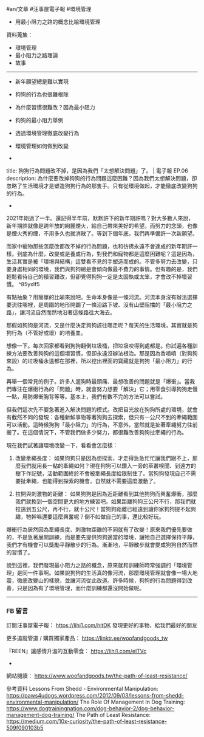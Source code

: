 #an/文章 #汪事屋電子報 #環境管理

- 用最小阻力之路的概念比喻環境管理

資料蒐集：
- 環境管理
- 最小阻力之路理論
- 故事

---

- 新年願望總是難以實現
- 狗狗的行為也很難根除
- 為什麼習慣很難改？因為最小阻力
- 狗狗的最小阻力舉例
- 透過環境管理徹底改變行為
- 環境管理如何做到改變

-

title: 狗狗行為問題改不掉，是因為我們「太想解決問題」了。 | 電子報 EP.06
description: 為什麼要改掉狗狗的行為問題這麼困難？因為我們太想解決問題，卻忽略了生活環境才是塑造狗狗行為的那隻手。只有從環境做起，才能徹底改變狗狗的行為。

-

2021年剛過了一半。還記得半年前，默默許下的新年期許嗎？對大多數人來說，新年期許就像是跨年放的絢麗煙火，給自己帶來美好的希望。而努力的念頭，也像是煙火秀的煙，不用多久也就消散了。等到下個年底，我們再準備許一次新願望。

而家中寵物那些怎麼改都改不掉的行為問題，也和彷彿永遠不會達成的新年期許一樣。到底為什麼，改變或是養成行為，對我們和寵物都是這麼困難呢？這是因為，生活其實是被「環境與結構」這雙看不見的手塑造而成的。不管多努力去改變，只要身處相同的環境，我們與狗狗總是會傾向做最不費力的事情。但有趣的是，我們輕鬆看待自己的積習難改，但卻覺得狗狗一定是太固執或太笨，才會改不掉壞習慣。 ^85yxlf5

有點抽象？用簡單的比喻來說吧。生命本身像是一條河流。河流本身沒有辦法選擇要流往哪裡，是周圍的地形開闢了一條沿路下坡、沒有山壁阻擋的「最小阻力之路」，讓河流自然而然地沿著這條路往大海去。

那假如狗狗是河流，又是什麼決定狗狗該往哪走呢？每天的生活環境，其實就是狗狗行為（不管好或壞）的培養皿。

想像一下。每次回家都看到狗狗翻倒垃圾桶，把垃圾咬得到處都是。你試遍各種訓練方法要改善狗狗的這個壞習慣，但卻永遠沒辦法根治。那是因為香噴噴（對狗狗來說）的垃圾桶永遠都在那裡，所以挖出裡面的寶藏就是狗狗「最小阻力」的行為。

再舉一個常見的例子。許多人遛狗時最頭痛、最想改善的問題就是「爆衝」。當我們專注在爆衝行為的「問題」時，就會努力想要「解決」它；用零食引導狗狗走慢一點，用防爆衝胸背等等。基本上，我們有數不完的方法可以嘗試。

但我們這次先不要急著進入解決問題的模式。改把目光放在狗狗所處的環境，就會有截然不同的發現：各種新鮮事物等著狗狗去探索，但只有一公尺不到的牽繩範圍可以活動。這時候狗狗「最小阻力」的行為，不意外，當然就是扯著牽繩努力往前衝了。在這個情況下，不管我們做多少努力，都很難改善狗狗扯牽繩的行為。

現在我們試著讓環境改變一下，看看會怎麼樣：

1. 改變牽繩長度：
如果狗狗只是因為想探索，才走得急急忙忙讓我們跟不上，那麼我們就用長一點的牽繩如何？現在狗狗可以鑽入一旁的草叢嗅聞、到遠方的樹下作記號，活動範圍終於不會被牽繩長度給限制住了。當狗狗發現自己不需要扯牽繩，也能得到探索的機會，自然就不需要這麼激動了。

2. 拉開與刺激物的距離：
如果狗狗是因為近距離看到其他狗狗而興奮爆衝，那麼我們就換到一個空間更大的地方練習吧。如果距離狗狗三公尺不行，那我們就拉遠到五公尺，再不行，就十公尺！當狗狗距離已經遠到讓你家狗狗提不起興趣，牠幹嘛還要這麼興奮呢？倒不如做自己的事，還比較好玩。

爆衝行為居然因為牽繩長度、刺激物距離的不同就有了改變！原來我們優先要做的，不是急著展開訓練，而是要先提供狗狗適當的環境，讓牠自己選擇保持平靜，我們才有機會可以獎勵平靜散步的行為。漸漸地，平靜散步就會變成狗狗自然而然的習慣了。

說到這裡，我們發現最小阻力之路的概念，原來就和訓練師時常強調的「環境管理」是同一件事啊。如果說狗狗的生活真的像河流，那麼環境管理就會像一場大地震，徹底改變山的樣貌，並讓河流從此改道。許多時候，狗狗的行為問題得到改善，只是因為有了環境管理，而什麼訓練都還沒開始做呢。


---

### FB 留言

訂閱汪事屋電子報：
https://lihi1.com/hitDK
發現更好的事物，給我們最好的朋友

更多追蹤管道 / 購買獨家產品：
https://linktr.ee/woofandgoods_tw

『REEN』讓感情升溫的互動零食：
https://lihi1.com/elTVc

-

網站閱讀：
https://www.woofandgoods.tw/the-path-of-least-resistance/

參考資料
Lessons From Shedd - Environmental Manipulation: https://paws4udogs.wordpress.com/2012/09/03/lessons-from-shedd-environmental-manipulation/
The Role Of Management In Dog Training: https://www.dogtrainingnation.com/dog-behavior-2/dog-behavior-management-dog-training/
The Path of Least Resistance: https://medium.com/10x-curiosity/the-path-of-least-resistance-509f090103b5
